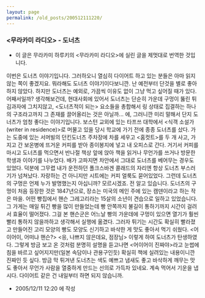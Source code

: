 ```yaml
---
layout: page
permalink: /old_posts/200512111220/
---
```


### &lt;무라카미 라디오&gt; - 도너츠

* 이 글은 무라카미 하루키의 <무라카미 라디오>에 실린 글을 제멋대로 번역한 것입니다.

이번은 도너츠 이야기입니다. 그러하오니 열심히 다이어트 하고 있는 분들은 아마 읽지 않는 쪽이 좋겠지요. 뭐라해도 도너츠 이야기이다보니깐.
난 예전부터 단것을 별로 좋아하지 않았다. 하지만 도너츠는 예외로, 가끔씩 이유도 없이 그냥 먹고 싶어질 때가 있다. 어째서일까? 생각해보건데, 현대사회에 있어서 도너츠는 단순히 가운데 구멍이 뚫린 튀김과자에 그치지않고, <도너츠적이 되는> 요소들을 총합해서 링 상태로 집결하는 하나의 구조라고까지 그 존재를 끌어올리는 것은 아닐까... 에, 그러니깐 미리 말해서 단지 도너츠가 엄청 좋다는 이야기입니다.
보스턴 교외에 있는 타프쓰 대학에서 <식객 소설가(writer in residence)>로 머물고 있을 당시 학교에 가기 전에 종종 도너츠를 샀다. 가는 도중에 있는 서머빌의 던킨도너츠 주차장에 차를 세우고 <홈컷트>를 두 개 사고, 가지고 간 보온병에 뜨거운 커피를 받아 종이봉지에 넣고 내 오피스로 간다. 거기서 커피를 마시고 도너츠를 먹으면서 반나절 책상 앞에 앉아 책을 읽거나 무언가를 쓰거나 방문한 학생과 이야기를 나누었다. 배가 고파지면 차안에서 그대로 도너츠를 베어무는 경우도 있었다. 덕분에 그무렵 내가 운전하던 폴크스바겐 콜래드의 자리엔 항상 도너츠 부스러기가 넘쳐났다. 자랑하는 건 아니지만 시트에는 커피 얼룩도 묻어있었다.
그런데 도너츠의 구멍은 언제 누가 발명했는지 아십니까? 모르시겠죠. 전 알고 있습니다. 도너츠의 구멍이 처음 등장한 것은 1847년으로, 장소는 미국의 메인 주에 있는 캠덴이라고 하는 작은 마을. 어떤 빵집에서 핸슨 그레고리라는 15살의 소년이 견습으로 일하고 있었습니다. 그 가게는 매일 튀긴 빵을 많이 만들었는데 빵 안쪽까지 불길이 통하기까지 시간이 걸려서 효율이 떨어졌다. 그걸 본 핸슨군은 어느날 빵의 가운데에 구멍이 있으면 열기가 훨씬 빨리 통하지 않을까하고 생각해서 실행에 옮겼다. 그러자 튀기는 시간도 확실히 빨라졌고 만들어진 고리 모양의 빵도 모양도 신기하고 바삭한 게 맛도 좋아서 먹기 쉬웠다. <어이어이, 어떠냐 핸슨?> <응, 나쁘지 않은데요, 점장님> 이렇게 하여 도너츠가 탄생하였다. 그렇게 방금 보고 온 것처럼 분명히 설명을 듣고나면 <어이어이 진짜야>라고 눈썹에 침을 바르고 싶어지지만(일본 속담이나 관용구인듯) 확실히 책에 실려있는 내용이니깐 진짜인 듯 싶다.
방금 막 튀겨낸 도너츠는 색도 예쁘고 냄새도 좋고 바삭하게 깨무는 맛도 좋아서 무언가 사람을 열중하게 만드는 선의로 가득차 있네요. 계속 먹어서 기운을 냅시다. 다이어트 같은 건 내일부터 하면 되지 않습니까.




- 2005/12/11 12:20 에 작성